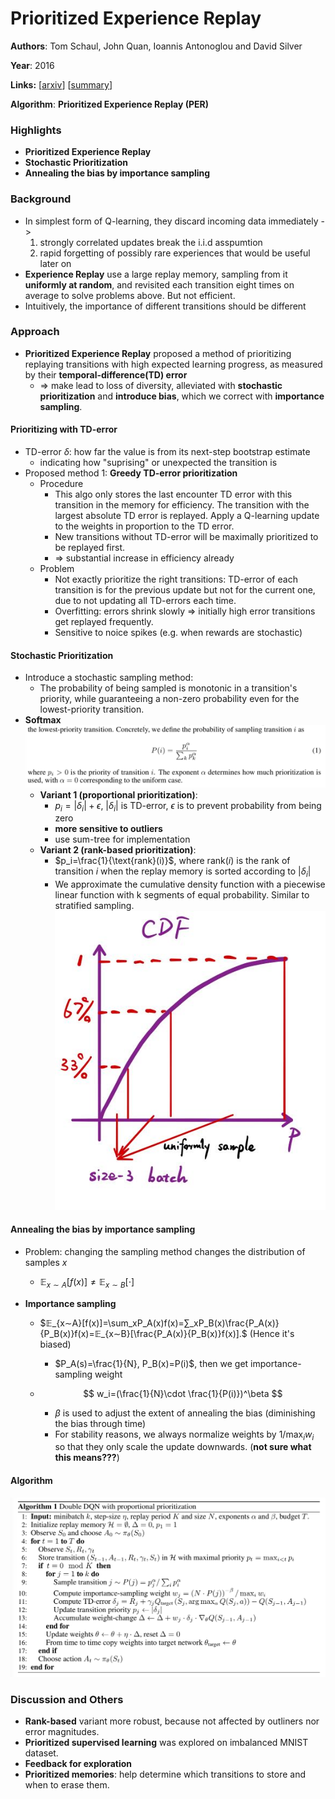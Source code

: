 # Prioritized Experience Replay

**Authors**: Tom Schaul, John Quan, Ioannis Antonoglou and David Silver

**Year**: 2016

**Links:** [[arxiv](https://arxiv.org/abs/1511.05952)] [[summary](https://github.com/kmdanielduan/Key-Paper-Summary-in-DRL/blob/master/01.%20Model-Free%20RL/%5B005%5D%20Prioritized%20Experience%20Replay.md)]

**Algorithm**: **Prioritized Experience Replay (PER)**

### Highlights

- **Prioritized Experience Replay**
- **Stochastic Prioritization**
- **Annealing the bias by importance sampling**

### Background

- In simplest form of Q-learning, they discard incoming data immediately ->
  1. strongly correlated updates break the i.i.d asspumtion
  2. rapid forgetting of possibly rare experiences that would be useful later on
- **Experience Replay** use a large replay memory, sampling from it **uniformly at random**, and revisited each transition eight times on average to solve problems above. But not efficient.
- Intuitively, the importance of different transitions should be different

### Approach

- **Prioritized Experience Replay** proposed a method of prioritizing replaying transitions with high expected learning progress, as measured by their **temporal-difference(TD) error** 
  - => make lead to loss of diversity, alleviated with **stochastic prioritization** and **introduce bias**, which we correct with **importance sampling**.

#### Prioritizing with TD-error

- TD-error $\delta$: how far the value is from its next-step bootstrap estimate
  - indicating how "suprising" or unexpected the transition is
- Proposed method 1: **Greedy TD-error prioritization**
  - Procedure
    - This algo only stores the last encounter TD error with this transition in the memory for efficiency. The transition with the largest absolute TD error is replayed. Apply a Q-learning update to the weights in proportion to the TD error.
    - New transitions without TD-error will be maximally prioritized to be replayed first.
    - => substantial increase in efficiency already
  - Problem
    - Not exactly prioritize the right transitions: TD-error of each transition is for the previous update but not for the current one, due to not updating all TD-errors each time.
    - Overfitting: errors shrink slowly => initially high error transitions get replayed frequently.
    - Sensitive to noice spikes (e.g. when rewards are stochastic)

#### Stochastic Prioritization

- Introduce a stochastic sampling method:
  - The probability of being sampled is monotonic in a transition's priority, while guaranteeing a non-zero probability even for the lowest-priority transition.
- **Softmax**![005-1](assets/005-1.png)
  - **Variant 1 (proportional prioritization)**: 
    - $p_i=|\delta_i|+\epsilon$, $|\delta_i|$ is TD-error, $\epsilon$ is to prevent probability from being zero
    - **more sensitive to outliers**
    - use sum-tree for implementation
  - **Variant 2 (rank-based prioritization)**: 
    - $p_i=\frac{1}{\text{rank}(i)}$, where $\text{rank}(i)$ is the rank of transition $i$ when the replay memory is sorted according to $|\delta_i|$
    - We approximate the cumulative density function with a piecewise linear function with k segments of equal probability. Similar to stratified sampling.![8901564215021_.pic](assets/8901564215021_.pic.jpg)

#### Annealing the bias by importance sampling

- Problem: changing the sampling method changes the distribution of samples $x$

  - $\mathbb{E}_{x\sim A}[f(x)] \ne \mathbb{E}_{x\sim B}[\cdot]$

- **Importance sampling**

  - $𝔼_{x∼A}[f(x)]=\sum_xP_A(x)f(x)=∑_xP_B(x)\frac{P_A(x)}{P_B(x)}f(x)=𝔼_{x∼B}[\frac{P_A(x)}{P_B(x)}f(x)].$ (Hence it's biased)

    - $P_A(s)=\frac{1}{N}, P_B(x)=P(i)$, then we get importance-sampling weight

  - $$
    w_i=(\frac{1}{N}\cdot \frac{1}{P(i)})^\beta
    $$

    - $\beta$ is used to adjust the extent of annealing the bias (diminishing the bias through time)
    - For stability reasons, we always normalize weights by $1/ \max_i w_i$ so
      that they only scale the update downwards. (**not sure what this means???**)

#### Algorithm

![005-2](assets/005-2.png)

### Discussion and Others

- **Rank-based** variant more robust, because not affected by outliners nor error magnitudes.
- **Prioritized supervised learning** was explored on imbalanced MNIST dataset.
- **Feedback for exploration**
- **Prioritized memories**: help determine which transitions to store and when to erase them.